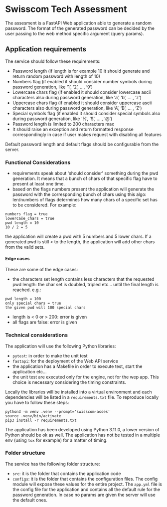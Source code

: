 # Swisscom Tech Assessment

The assesment is a FastAPI Web application able to generate a random password. The format of the generated password
can be decided by the user passing to the web method specific argument (query params).

## Application requirements
The service should follow these requirements:
- Password length (if length is for example 10 it should generate and return random password with length of 10)
- Numbers flag (if enabled it should consider number symbols during password generation, like ‘1’, ‘2’, …, ‘9’)
- Lowercase chars flag (if enabled it should consider lowercase ascii characters also during password generation, like ‘a’, ‘b’, … , ‘z’)
- Uppercase chars flag (if enabled it should consider uppercase ascii characters also during password generation, like ‘A’, ‘B’, … , ‘Z’)
- Special symbols flag (if enabled it should consider special symbols also during password generation, like ‘%’, ‘$’, … , ‘@’)
- Password length is limited to 200 characters max
- It should raise an exception and return formatted response correspondingly in case if user makes request with disabling all features

Default password length and default flags should be configurable from the server.

### Functional Considerations

- requirements speak about 'should consider' something during the pwd generation. It means that a bunch of chars of that specific flag have to present at least one time.
- based on the flags numbers present the application will generate the password with the corresponding bunch of chars using this algo: len/numbers of flags determines how many chars of a specific set has to be considered. For example:
```shell
numbers_flag = true
lowercase_chars = true
pwd length = 10
10 / 2 = 5
```
the application will create a pwd with 5 numbers and 5 lower chars. If a generated pwd is still < to the length, the application will add other chars
from the valid sets.

#### Edge cases

These are some of the edge cases:

- the characters set length contains less characters that the requested pwd length: the char set is doubled, tripled etc... until the final length is reached. e.g.:
```shell
pwd length = 100
only special chars = true
the given pwd will 100 special chars
```
- length is < 0 or > 200: error is given
- all flags are false: error is given

### Technical considerations

The application will use the following Python libraries:
- `pytest`: in order to make the unit test
- `fastapi`: for the deployment of the Web API service
- the application has a Makefile in order to execute test, start the application etc...
- the unit test are executed only for the engine, not for the wep app. This choice is necessary considering the timing constraints.


Locally the libraries will be installed into a virtual environment and each dependencies will be listed
in a `requirements.txt` file.
To reproduce locally you have to follow these steps:
```shell
python3 -m venv .venv --prompt='swisscom-asses'
source .venv/bin/activate
pip3 install -r requirements.txt
```

The application has been developed using Python 3.11.0, a lower version of Python should be ok as well. The application
has not be tested in a multiple env (using `tox` for example) for a matter of timing.

### Folder structure

The service has the following folder structure:

- `src`: it is the folder that contains the application code
- `configs`: it is the folder that contains the configuration files. The config module will expose these values for the entire project.
The `app.yml` file is the config file for the application and contains all the default rule for the password generation. In case no params
are given the server will use the default ones.







